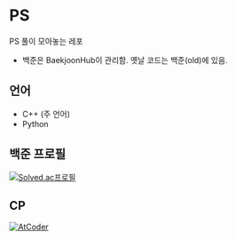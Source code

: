 # PS

PS 풀이 모아놓는 레포

- 백준은 BaekjoonHub이 관리함. 옛날 코드는 백준(old)에 있음.

## 언어

- C++ (주 언어)
- Python

## 백준 프로필

[![Solved.ac프로필](http://mazassumnida.wtf/api/v2/generate_badge?boj=seonjin6804)](https://solved.ac/seonjin6804)

## CP

[![AtCoder](https://cp-logo.vercel.app/atcoder/Deopoler)](https://atcoder.jp/users/Deopoler)

